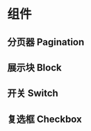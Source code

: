 # 组件

## 分页器 Pagination
## 展示块 Block

<demo vue="Block/Basic.vue"/>


<demo vue="Pagination/Basic.vue"/>


## 开关 Switch

<demo vue="Switch/Basic.vue"/>

## 复选框 Checkbox

<demo vue="Checkbox/Basic.vue"/>
